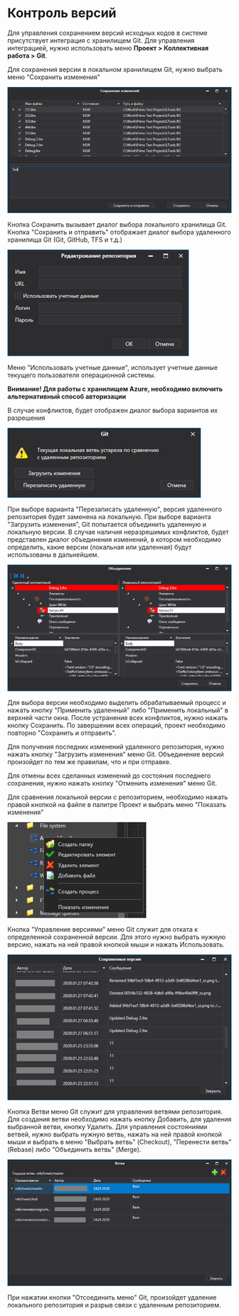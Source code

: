 # Контроль версий

Для управления сохранением версий исходных кодов в системе присутствует интеграция с хранилищем Git. Для управления интеграцией, нужно использовать меню **Проект > Коллективная работа > Git**.

Для сохранения версии в локальном хранилищем Git, нужно выбрать меню "Сохранить изменения"

![](../resources/projects/0-187.png)

Кнопка Сохранить вызывает диалог выбора локального хранилища Git. Кнопка "Сохранить и отправить" отображает диалог выбора удаленного хранилища Git (Git, GitHub, TFS и т.д.)

![](../resources/projects/1-142.png)

Меню "Использовать учетные данные", использует учетные данные текущего пользователя операционной системы.

**Внимание! Для работы с хранилищем Azure, необходимо включить альтернативный способ авторизации**

В случае конфликтов, будет отображен диалог выбора вариантов их разрешения

![](../resources/projects/001-13.png)

При выборе варианта "Перезаписать удаленную", версия удаленного репозитория будет заменена на локальную. При выборе варианта "Загрузить изменения", Git попытается объединить удаленную и локальную версии. В случае наличия неразрешимых конфликтов, будет представлен диалог объединения изменений, в котором необходимо определить, какие версии (локальная или удаленная) будут использованы в дальнейшем.

![](../resources/projects/001-3.png)

Для выбора версии необходимо выделить обрабатываемый процесс и нажать кнопку "Применить удаленный" либо "Применить локальный" в верхней части окна. После устранения всех конфликтов, нужно нажать кнопку Сохранить. По завершении всех операций, проект необходимо повторно "Сохранить и отправить".

Для получения последних изменений удаленного репозитория, нужно нажать кнопку "Загрузить изменения" меню Git. Объединение версий произойдет по тем же правилам, что и при отправке.

Для отмены всех сделанных изменений до состояния последнего сохранения, нужно нажать кнопку "Отменить изменения" меню Git.

Для сравнения локальной версии с репозиторием, необходимо нажать правой кнопкой на файле  в палитре Проект и выбрать меню "Показать изменения"

![](../resources/projects/image-12.png)

Кнопка "Управление версиями" меню Git служит для отката к определенной сохраненной версии. Для этого нужно выбрать нужную версию, нажать на ней правой кнопкой мыши и нажать Использовать.

![](../resources/projects/001-20.png)

Кнопка Ветви меню Git служит для управления ветвями репозитория. Для создания ветви необходимо нажать кнопку Добавить, для удаления выбранной ветви, кнопку Удалить. Для управления состояниями ветвей, нужно выбрать нужную ветвь, нажать на ней правой кнопкой мыши и выбрать в меню "Выбрать ветвь" (Checkout), "Перенести ветвь" (Rebase) либо "Объединить ветвь" (Merge).

![](../resources/projects/001-7.png)

При нажатии кнопки "Отсоединить меню" Git, произойдет удаление локального репозитория и разрыв связи с удаленным репозиторием.
